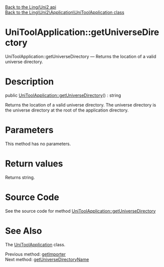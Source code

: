 [Back to the Ling/Uni2 api](https://github.com/lingtalfi/Uni2/blob/master/doc/api/Ling/Uni2.md)<br>
[Back to the Ling\Uni2\Application\UniToolApplication class](https://github.com/lingtalfi/Uni2/blob/master/doc/api/Ling/Uni2/Application/UniToolApplication.md)


UniToolApplication::getUniverseDirectory
================



UniToolApplication::getUniverseDirectory — Returns the location of a valid universe directory.




Description
================


public [UniToolApplication::getUniverseDirectory](https://github.com/lingtalfi/Uni2/blob/master/doc/api/Ling/Uni2/Application/UniToolApplication/getUniverseDirectory.md)() : string




Returns the location of a valid universe directory.
The universe directory is the universe directory at the root of the application directory.




Parameters
================

This method has no parameters.


Return values
================

Returns string.








Source Code
===========
See the source code for method [UniToolApplication::getUniverseDirectory](https://github.com/lingtalfi/Uni2/blob/master/Application/UniToolApplication.php#L269-L273)


See Also
================

The [UniToolApplication](https://github.com/lingtalfi/Uni2/blob/master/doc/api/Ling/Uni2/Application/UniToolApplication.md) class.

Previous method: [getImporter](https://github.com/lingtalfi/Uni2/blob/master/doc/api/Ling/Uni2/Application/UniToolApplication/getImporter.md)<br>Next method: [getUniverseDirectoryName](https://github.com/lingtalfi/Uni2/blob/master/doc/api/Ling/Uni2/Application/UniToolApplication/getUniverseDirectoryName.md)<br>

